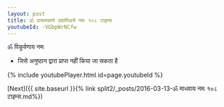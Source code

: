 ```yaml
---
layout: post
title: ॐ वाचस्पतये उदारिधाये नमः १०८ टाइम्स
youtubeId: -VGbpWrNCfw
---
```

 
 
 ॐ विकुर्वणाय नमः  
 
 -  जिसे अनुष्ठान द्वारा प्राप्त नहीं किया जा सकता है 
 
  
 
  
 
 
 
 
 
 


{% include youtubePlayer.html id=page.youtubeId %}
 
[Next]({{ site.baseurl }}{% link  split2/_posts/2016-03-13-ॐ माधवाय नमः १०८ टाइम्स.md%})
 
